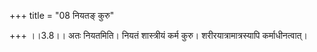 +++
title = "08 नियतङ् कुरु"

+++
।।3.8।। अतः नियतमिति। नियतं शास्त्रीयं कर्म कुरु। शरीरयात्रामात्रस्यापि
कर्माधीनत्वात्।
